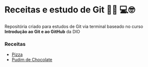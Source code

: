 # Receitas e estudo de Git :man_cook: :computer::nerd_face:
Repositória criado para estudos de Git via terminal baseado no curso **Introdução ao Git e ao GitHub** da DIO
### Receitas
 - [Pizza](/receitas/pizza.md)
 - [Pudim de Chocolate](/receitas/pizza.md)